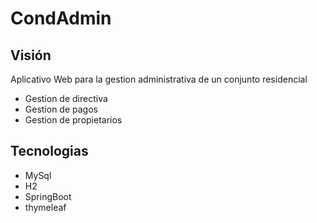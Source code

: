 # CondAdmin

## Visión
Aplicativo Web para la gestion administrativa de un conjunto residencial
- Gestion de directiva
- Gestion de pagos
- Gestion de propietarios

## Tecnologias
- MySql
- H2
- SpringBoot
- thymeleaf
